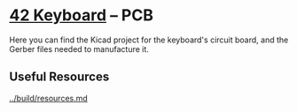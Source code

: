 # [42 Keyboard](../README.md) – PCB

Here you can find the Kicad project for the keyboard's circuit board, and the Gerber files needed to manufacture it.

## Useful Resources

[../build/resources.md](../build/resources.md#pcb)

